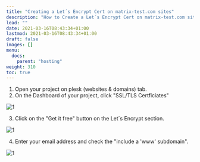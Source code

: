 ```yaml
---
title: "Creating a Let´s Encrypt Cert on matrix-test.com sites"
description: "How to Create a Let´s Encrypt Cert on matrix-test.com sites"
lead: ""
date: 2021-03-16T08:43:34+01:00
lastmod: 2021-03-16T08:43:34+01:00
draft: false
images: []
menu:
  docs:
    parent: "hosting"
weight: 310
toc: true
---
```


1. Open your project on plesk (websites & domains) tab.
2. On the Dashboard of your project, click "SSL/TLS Certficiates"

![1](assets/images/ssl-matrix-test/1.jpg)

3. Click on the "Get it free" button on the Let´s Encrypt section.

![1](assets/images/ssl-matrix-test/2.jpg)

4. Enter your email address and check the "include a 'www' subdomain".

![1](assets/images/ssl-matrix-test/3.jpg)